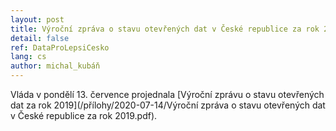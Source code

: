 ```yaml
---
layout: post
title: Výroční zpráva o stavu otevřených dat v České republice za rok 2019
detail: false
ref: DataProLepsiCesko
lang: cs
author: michal_kubáň
---
```


Vláda v pondělí 13. července projednala [Výroční zprávu o stavu otevřených dat za rok 2019](/přílohy/2020-07-14/Výroční zpráva o stavu otevřených dat v České republice za rok 2019.pdf).
